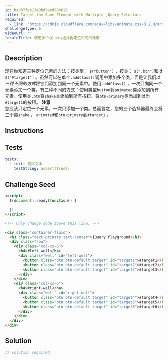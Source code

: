 ```yaml
---
id: bad87fee1348bd9aed908626
title: Target the Same Element with Multiple jQuery Selectors
required:
  - link: 'https://cdnjs.cloudflare.com/ajax/libs/animate.css/3.2.0/animate.css'
challengeType: 6
videoUrl: ''
localeTitle: 使用多个jQuery选择器定位相同的元素
---
```


## Description
<section id="description">现在你知道三种定位元素的方法：按类型： <code>$(&quot;button&quot;)</code> ，按类： <code>$(&quot;.btn&quot;)</code>和id <code>$(&quot;#target1&quot;)</code> 。虽然可以在单个<code>.addClass()</code>调用中添加多个类，但是让我们以<em>三种不同的方式</em>将它们添加到同一个元素中。使用<code>.addClass()</code> ，一次只向同一个元素添加一个类，有三种不同的方式：使用类型<code>button</code>将<code>animated</code>类添加到所有元素。使用类<code>.btn</code>将<code>shake</code>类添加到所有按钮。将<code>btn-primary</code>类添加到id为<code>#target1</code>的按钮。 <strong>注意</strong> <br>您应该只定位一个元素，一次只添加一个类。总而言之，您的三个选择器最终会将三个类<code>shake</code> ， <code>animated</code>和<code>btn-primary</code>到<code>#target1</code> 。 </section>

## Instructions
<section id="instructions">
</section>

## Tests
<section id='tests'>

```yml
tests:
  - text: 測試文本
    testString: assert(true);

```

</section>

## Challenge Seed
<section id='challengeSeed'>

<div id='html-seed'>

```html
<script>
  $(document).ready(function() {

  });
</script>

<!-- Only change code above this line. -->

<div class="container-fluid">
  <h3 class="text-primary text-center">jQuery Playground</h3>
  <div class="row">
    <div class="col-xs-6">
      <h4>#left-well</h4>
      <div class="well" id="left-well">
        <button class="btn btn-default target" id="target1">#target1</button>
        <button class="btn btn-default target" id="target2">#target2</button>
        <button class="btn btn-default target" id="target3">#target3</button>
      </div>
    </div>
    <div class="col-xs-6">
      <h4>#right-well</h4>
      <div class="well" id="right-well">
        <button class="btn btn-default target" id="target4">#target4</button>
        <button class="btn btn-default target" id="target5">#target5</button>
        <button class="btn btn-default target" id="target6">#target6</button>
      </div>
    </div>
  </div>
</div>

```

</div>



</section>

## Solution
<section id='solution'>

```js
// solution required
```
</section>
